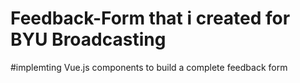 # Feedback-Form that i created for BYU Broadcasting
#implemting Vue.js components to build a complete feedback form
